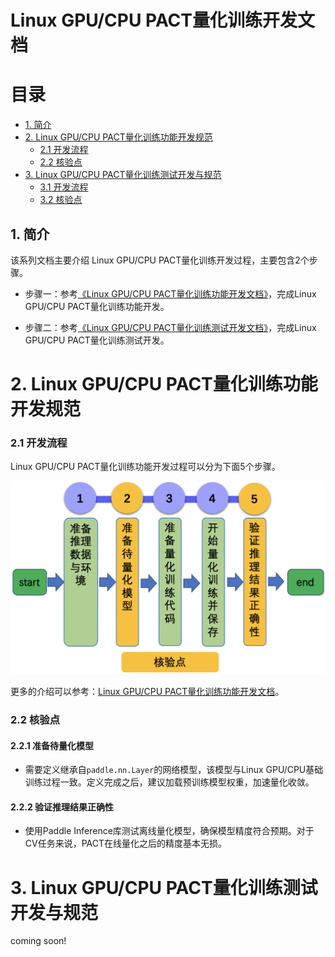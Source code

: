 # Linux GPU/CPU PACT量化训练开发文档

# 目录

- [1. 简介](#1)
- [2. Linux GPU/CPU PACT量化训练功能开发规范](#2)
    - [2.1 开发流程](#2.1)
    - [2.2 核验点](#2.2)
- [3. Linux GPU/CPU PACT量化训练测试开发与规范](#3)
    - [3.1 开发流程](#3.1)
    - [3.2 核验点](#3.2)


<a name="1"></a>

## 1. 简介

该系列文档主要介绍 Linux GPU/CPU PACT量化训练开发过程，主要包含2个步骤。


- 步骤一：参考[《Linux GPU/CPU PACT量化训练功能开发文档》](./paddle2onnx.md)，完成Linux GPU/CPU PACT量化训练功能开发。

- 步骤二：参考[《Linux GPU/CPU PACT量化训练测试开发文档》](./test_paddle2onnx.md)，完成Linux GPU/CPU PACT量化训练测试开发。


<a name="2"></a>

# 2. Linux GPU/CPU PACT量化训练功能开发规范

<a name="2.1"></a>

### 2.1 开发流程

Linux GPU/CPU PACT量化训练功能开发过程可以分为下面5个步骤。

<div align="center">
    <img src="../images/quant_aware_training_guide.png" width="800">
</div>


更多的介绍可以参考：[Linux GPU/CPU PACT量化训练功能开发文档](././train_pact_infer_python.md)。

<a name="2.2"></a>

### 2.2 核验点

#### 2.2.1 准备待量化模型

* 需要定义继承自`paddle.nn.Layer`的网络模型，该模型与Linux GPU/CPU基础训练过程一致。定义完成之后，建议加载预训练模型权重，加速量化收敛。

#### 2.2.2 验证推理结果正确性

* 使用Paddle Inference库测试离线量化模型，确保模型精度符合预期。对于CV任务来说，PACT在线量化之后的精度基本无损。

<a name="3"></a>

# 3. Linux GPU/CPU PACT量化训练测试开发与规范

coming soon!
